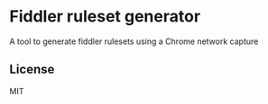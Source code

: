 
# Fiddler ruleset generator

A tool to generate fiddler rulesets using a Chrome network capture

## License

MIT
